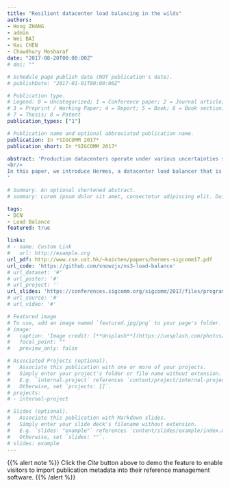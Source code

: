 ```yaml
---
title: "Resilient datacenter load balancing in the wilds"
authors:
- Hong ZHANG
- admin
- Wei BAI
- Kai CHEN
- Chowdhury Mosharaf
date: "2017-08-20T00:00:00Z"
# doi: ""

# Schedule page publish date (NOT publication's date).
# publishDate: "2017-01-01T00:00:00Z"

# Publication type.
# Legend: 0 = Uncategorized; 1 = Conference paper; 2 = Journal article;
# 3 = Preprint / Working Paper; 4 = Report; 5 = Book; 6 = Book section;
# 7 = Thesis; 8 = Patent
publication_types: ["1"]

# Publication name and optional abbreviated publication name.
publication: In *SIGCOMM 2017*
publication_short: In *SIGCOMM 2017*

abstract: 'Production datacenters operate under various uncertainties such as traffic dynamics, topology asymmetry, and failures. Therefore, datacenter load balancing schemes must be resilient to these uncertainties; i.e., they should accurately sense path conditions and timely react to mitigate the fallouts. Despite significant efforts, prior solutions have important drawbacks. On the one hand, solutions such as Presto and DRB are oblivious to path conditions and blindly reroute at fixed granularity. On the other hand, solutions such as CONGA and CLOVE can sense congestion, but they can only reroute when flowlets emerge; thus, they cannot always react timely to uncertainties. To make things worse, these solutions fail to detect or handle failures such as blackholes and random packet drops, which greatly degrades their performance.
<br/>
In this paper, we introduce Hermes, a datacenter load balancer that is resilient to the aforementioned uncertainties. At its heart, Hermes leverages comprehensive sensing to detect path conditions including failures unattended before, and it reacts using timely yet cautious rerouting. Hermes is a practical edge-based solution with no switch modification. We have implemented Hermes with commodity switches and evaluated it through both testbed experi- ments and large-scale simulations. Our results show that Hermes achieves comparable performance to CONGA and Presto in normal cases, and well handles uncertainties: under asymmetries, Hermes achieves up to $10\\%$ and $20\\%$ better flow completion time (FCT) than CONGA and CLOVE; under switch failures, it outperforms all other schemes by over $32\\%$.
'

# Summary. An optional shortened abstract.
# summary: Lorem ipsum dolor sit amet, consectetur adipiscing elit. Duis posuere tellus ac convallis placerat. Proin tincidunt magna sed ex sollicitudin condimentum.

tags:
- DCN
- Load Balance
featured: true

links:
# - name: Custom Link
#   url: http://example.org
url_pdf: http://www.cse.ust.hk/~kaichen/papers/hermes-sigcomm17.pdf
url_code: 'https://github.com/snowzjx/ns3-load-balance'
# url_dataset: '#'
# url_poster: '#'
# url_project: ''
url_slides: 'https://conferences.sigcomm.org/sigcomm/2017/files/program/ts-6-3-resilient-load-balancing.pptx'
# url_source: '#'
# url_video: '#'

# Featured image
# To use, add an image named `featured.jpg/png` to your page's folder. 
# image:
#   caption: 'Image credit: [**Unsplash**](https://unsplash.com/photos/pLCdAaMFLTE)'
#   focal_point: ""
#   preview_only: false

# Associated Projects (optional).
#   Associate this publication with one or more of your projects.
#   Simply enter your project's folder or file name without extension.
#   E.g. `internal-project` references `content/project/internal-project/index.md`.
#   Otherwise, set `projects: []`.
# projects:
# - internal-project

# Slides (optional).
#   Associate this publication with Markdown slides.
#   Simply enter your slide deck's filename without extension.
#   E.g. `slides: "example"` references `content/slides/example/index.md`.
#   Otherwise, set `slides: ""`.
# slides: example
---
```


{{% alert note %}}
Click the *Cite* button above to demo the feature to enable visitors to import publication metadata into their reference management software.
{{% /alert %}}

<!-- {{% alert note %}}
Click the *Slides* button above to demo Academic's Markdown slides feature.
{{% /alert %}} -->

<!-- Supplementary notes can be added here, including [code and math](https://sourcethemes.com/academic/docs/writing-markdown-latex/). -->

